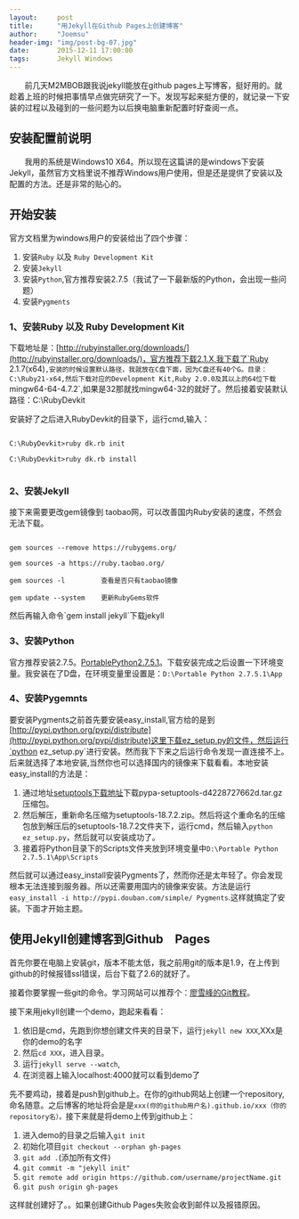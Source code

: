 ```yaml
---
layout:		post
title:      "用Jekyll在Github Pages上创建博客"
author:     "Joemsu"
header-img: "img/post-bg-07.jpg"
date:       2015-12-11 17:00:00
tags:       Jekyll Windows
---
```


&#160; &#160; &#160; &#160;前几天M2MBOB跟我说jekyll能放在github pages上写博客，挺好用的。就趁着上班的时候把事情早点做完研究了一下。发现写起来挺方便的，就记录一下安装的过程以及碰到的一些问题为以后换电脑重新配置时好查阅一点。



## 安装配置前说明
&#160; &#160; &#160; &#160;我用的系统是Windows10 X64。所以现在这篇讲的是windows下安装Jekyll，虽然官方文档里说不推荐Windows用户使用，但是还是提供了安装以及配置的方法。还是非常的贴心的。



## 开始安装
官方文档里为windows用户的安装给出了四个步骤：

1. 安装`Ruby` 以及 `Ruby Development Kit`
2. 安装`Jekyll`
3. 安装`Python`,官方推荐安装2.7.5（我试了一下最新版的Python，会出现一些问题）
4. 安装`Pygments`



### 1、安装Ruby 以及 Ruby Development Kit
下载地址是：[http://rubyinstaller.org/downloads/](http://rubyinstaller.org/downloads/)，官方推荐下载2.1.X,我下载了`Ruby 2.1.7(x64)`,安装的时候设置默认路径，我就放在C盘下面，因为C盘还有40个G。目录：C:\Ruby21-x64,然后下载对应的Development Kit,Ruby 2.0.0及其以上的64位下载`mingw64-64-4.7.2`,如果是32那就找mingw64-32的就好了。然后接着安装默认路径：C:\RubyDevkit

安装好了之后进入RubyDevkit的目录下，运行cmd,输入：

<code>
C:\RubyDevkit>ruby dk.rb init<br>
C:\RubyDevkit>ruby dk.rb install<br>
</code>

### 2、安装Jekyll
接下来需要更改gem镜像到 taobao网，可以改善国内Ruby安装的速度，不然会无法下载。

<code>
gem sources --remove https://rubygems.org/<br>
gem sources -a https://ruby.taobao.org/<br>
gem sources -l         查看是否只有taobao镜像<br>
gem update --system    更新RubyGems软件<br>
</code>
然后再输入命令`gem install jekyll`下载jekyll

### 3、安装Python
官方推荐安装2.7.5。[PortablePython2.7.5.1](http://portablepython.com/wiki/PortablePython2.7.5.1/)。下载安装完成之后设置一下环境变量。我安装在了D盘，在环境变量里设置是：`D:\Portable Python 2.7.5.1\App`

### 4、安装Pygemnts
要安装Pygments之前首先要安装easy_install,官方给的是到[http://pypi.python.org/pypi/distribute](http://pypi.python.org/pypi/distribute)这里下载ez_setup.py的文件，然后运行`python ez_setup.py`进行安装。然而我下下来之后运行命令发现一直连接不上。后来就选择了本地安装,当然你也可以选择国内的镜像来下载看看。本地安装easy_install的方法是：

1. 通过地址[setuptools下载地址](https://bitbucket.org/pypa/setuptools/get/default.tar.gz#egg=setuptools-dev)下载pypa-setuptools-d4228727662d.tar.gz压缩包。
2. 然后解压，重新命名压缩为setuptools-18.7.2.zip。然后将这个重命名的压缩包放到解压后的setuptools-18.7.2文件夹下，运行cmd，然后输入`python ez_setup.py`，然后就可以安装成功了。
3. 接着将Python目录下的Scripts文件夹放到环境变量中`D:\Portable Python 2.7.5.1\App\Scripts`

然后就可以通过easy_install安装Pygments了，然而你还是太年轻了。你会发现根本无法连接到服务器。所以还需要用国内的镜像来安装。方法是运行`easy_install -i http://pypi.douban.com/simple/ Pygments`.这样就搞定了安装。下面才开始主题。

## 使用Jekyll创建博客到Github　Pages
首先你要在电脑上安装git，版本不能太低，我之前用git的版本是1.9，在上传到github的时候报错ssl错误，后台下载了2.6的就好了。

接着你要掌握一些git的命令。学习网站可以推荐个：[廖雪峰的Git教程](http://www.liaoxuefeng.com/wiki/0013739516305929606dd18361248578c67b8067c8c017b000)。

接下来用jekyll创建一个demo，跑起来看看：

1. 依旧是cmd，先跑到你想创建文件夹的目录下，运行`jekyll new XXX`,XXx是你的demo的名字
2. 然后`cd XXX`，进入目录。
3. 运行`jekyll serve --watch`,
4. 在浏览器上输入localhost:4000就可以看到demo了

先不要鸡动，接着是push到github上。在你的github网站上创建一个repository,命名随意。之后博客的地址将会是是`xxx(你的github用户名).github.io/xxx（你的repository名）。`接下来就是将demo上传到github上：

1. 进入demo的目录之后输入`git init`
2. 初始化项目`git checkout --orphan gh-pages`
3. `git add .`(添加所有文件)
4. `git commit -m "jekyll init"`
5. `git remote add origin https://github.com/username/projectName.git`
6. `git push origin gh-pages`

这样就创建好了。。如果创建Github Pages失败会收到邮件以及报错原因。


